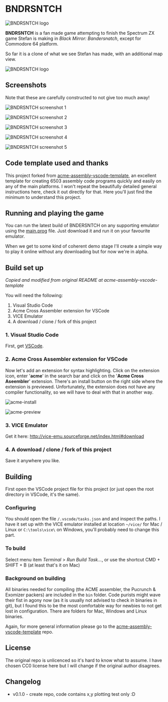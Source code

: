 
# BNDRSNTCH

![BNDRSNTCH logo](/img/bndrsntch-logo.png)

**BNDRSNTCH** is a fan made game attempting to finish the Spectrum ZX game Stefan is making in _Black Mirror: Bandersnatch_, except for Commodore 64 platform.

So far it is a clone of what we see Stefan has made, with an additional map view.

![BNDRSNTCH logo](/img/bndrsntch-scr-all.png)

## Screenshots

Note that these are carefully constructed to not give too much away!

![BNDRSNTCH screenshot 1](/img/bndrsntch-scr-1.png)

![BNDRSNTCH screenshot 2](/img/bndrsntch-scr-2.png)

![BNDRSNTCH screenshot 3](/img/bndrsntch-scr-3.png)

![BNDRSNTCH screenshot 4](/img/bndrsntch-scr-4.png)

![BNDRSNTCH screenshot 5](/img/bndrsntch-scr-5.png)

## Code template used and thanks

This project forked from [acme-assembly-vscode-template](https://github.com/Esshahn/acme-assembly-vscode-template), an excellent template for creating 6503 assembly code programs quickly and easily on any of the main platforms. I won't repeat the beautifully detailed general instructions here, check it out directly for that. Here you'll just find the minimum to understand this project.

## Running and playing the game

You can run the latest build of BNDERSNTCH on any supporting emulator using the [main.prog](/build/main.prg) file. Just download it and run it on your favourite emulator.

When we get to some kind of coherent demo stage I'll create a simple way to play it online without any downloading but for now we're in alpha.

## Build set up

_Copied and modified from original README at acme-assembly-vscode-template_

You will need the following:

1. Visual Studio Code
2. Acme Cross Assembler extension for VSCode
3. VICE Emulator
4. A download / clone / fork of this project

### 1. Visual Studio Code

First, get [VSCode](https://code.visualstudio.com/).

### 2. Acme Cross Assembler extension for VSCode

Now let's add an extension for syntax highlighting. Click on the extension icon, enter '__acme__' in the search bar and click on the '__Acme Cross Aseembler__' extension. There's an install button on the right side where the extension is previewed.
Unfortunately, the extension does not have any compiler functionality, so we will have to deal with that in another way.

![acme-install](https://user-images.githubusercontent.com/434355/50896183-9692ae80-1408-11e9-8a2c-cbad1e925515.jpg)

![acme-preview](https://user-images.githubusercontent.com/434355/50896180-9692ae80-1408-11e9-9b50-484d9b088591.jpg)

### 3. VICE Emulator

Get it here: http://vice-emu.sourceforge.net/index.html#download

### 4. A download / clone / fork of this project

Save it anywhere you like.

## Building

First open the VSCode project file for this project (or just open the root directory in VSCode, it's the same).

### Configuring

You should open the file `/.vscode/tasks.json` and and inspect the paths. I have it set up with the VICE emulator installed at location `~/vice/` for Mac / Linux or `C:\tools\vice\` on Windows, you'll probably need to change this part.

### To build

Select menu item _Terminal_ > _Run Build Task..._, or use the shortcut CMD + SHIFT + B (at least that's it on Mac)

### Background on building

All binaries needed for compiling (the ACME assembler, the Pucrunch & Exomizer packers) are included in the ````bin```` folder. Code purists might wave their fist in agony now (as it is usually not advised to check in binaries in git), but I found this to be the most comfortable way for newbies to not get lost in configuration. There are folders for Mac, Windows and Linux binaries.

Again, for more general information please go to the [acme-assembly-vscode-template](https://github.com/Esshahn/acme-assembly-vscode-template) repo.

## License

The original repo is unlicenced so it's hard to know what to assume. I have chosen CC0 license here but I will change if the original author disagrees.

## Changelog

* v0.1.0 - create repo, code contains x,y plotting test only :D